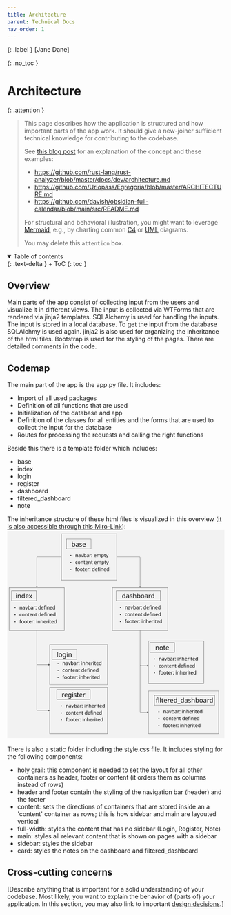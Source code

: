 ```yaml
---
title: Architecture
parent: Technical Docs
nav_order: 1
---
```


{: .label }
[Jane Dane]

{: .no_toc }
# Architecture

{: .attention }
> This page describes how the application is structured and how important parts of the app work. It should give a new-joiner sufficient technical knowledge for contributing to the codebase.
> 
> See [this blog post](https://matklad.github.io/2021/02/06/ARCHITECTURE.md.html) for an explanation of the concept and these examples:
>
> + <https://github.com/rust-lang/rust-analyzer/blob/master/docs/dev/architecture.md>
> + <https://github.com/Uriopass/Egregoria/blob/master/ARCHITECTURE.md>
> + <https://github.com/davish/obsidian-full-calendar/blob/main/src/README.md>
> 
> For structural and behavioral illustration, you might want to leverage [Mermaid](../ui-components.md), e.g., by charting common [C4](https://c4model.com/) or [UML](https://www.omg.org/spec/UML) diagrams.
> 
>
> You may delete this `attention` box.

<details open markdown="block">
{: .text-delta }
<summary>Table of contents</summary>
+ ToC
{: toc }
</details>

## Overview

Main parts of the app consist of collecting input from the users and visualize it in different views. The input is collected via WTForms that are rendered via jinja2 templates. SQLAlchemy is used for handling the inputs. The input is stored in a local database. To get the input from the database SQLAlchmy is used again. jinja2 is also used for organizing the inheritance of the html files. Bootstrap is used for the styling of the pages. There are detailed comments in the code. 

## Codemap

The main part of the app is the app.py file. It includes:
+ Import of all used packages
+ Definition of all functions that are used 
+ Initialization of the database and app
+ Definition of the classes for all entities and the forms that are used to collect the input for the database
+ Routes for processing the requests and calling the right functions

Beside this there is a template folder which includes:
+ base
+ index
+ login
+ register
+ dashboard
+ filtered_dashboard
+ note

The inheritance structure of these html files is visualized in this overview ([it is also accessible through this Miro-Link](https://miro.com/app/board/uXjVIOX94I4=/)): ![Inheritance structure](assets/images/Inheritance.png)


There is also a static folder including the style.css file. It includes styling for the following components:
+ holy grail: this component is needed to set the layout for all other containers as header, footer or content (it orders them as columns instead of rows)
+ header and footer contain the styling of the navigation bar (header) and the footer
+ content: sets the directions of containers that are stored inside an a 'content' container as rows; this is how sidebar and main are layouted vertical 
+ full-width: styles the content that has no sidebar (Login, Register, Note)
+ main: styles all relevant content that is shown on pages with a sidebar
+ sidebar: styles the sidebar
+ card: styles the notes on the dashboard and filtered_dashboard
  
## Cross-cutting concerns

[Describe anything that is important for a solid understanding of your codebase. Most likely, you want to explain the behavior of (parts of) your application. In this section, you may also link to important [design decisions](../design-decisions.md).]
